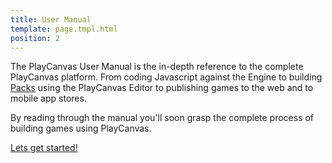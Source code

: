 ```yaml
---
title: User Manual
template: page.tmpl.html
position: 2
---
```


The PlayCanvas User Manual is the in-depth reference to the complete PlayCanvas platform. From coding Javascript against the Engine to building [Packs][1] using the PlayCanvas Editor to publishing games to the web and to mobile app stores.

By reading through the manual you'll soon grasp the complete process of building games using PlayCanvas.

[Lets get started!][2]

[1]: /user-manual/glossary#entity
[2]: /user-manual/introduction
